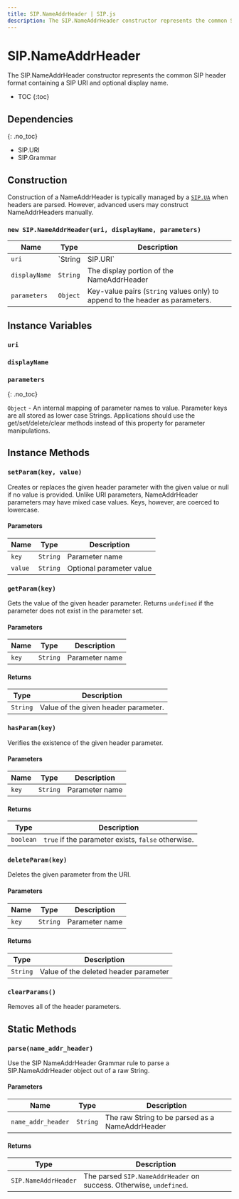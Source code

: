 ```yaml
---
title: SIP.NameAddrHeader | SIP.js
description: The SIP.NameAddrHeader constructor represents the common SIP header format containing a SIP URI and optional display name.
---
```


# SIP.NameAddrHeader

The SIP.NameAddrHeader constructor represents the common SIP header format containing a SIP URI and optional display name.

* TOC
{:toc}

<div markdown="1" class="dev">

## Dependencies
{: .no_toc}

* SIP.URI
* SIP.Grammar

</div>

## Construction

Construction of a NameAddrHeader is typically managed by a [`SIP.UA`](../ua) when headers are parsed.  However, advanced users may construct NameAddrHeaders manually.

### `new SIP.NameAddrHeader(uri, displayName, parameters)`

Name | Type | Description
-|-|-
`uri` | `String|SIP.URI` | The URI portion of the header. Strings will be parsed with `SIP.URI.parse()`
`displayName` | `String` | The display portion of the NameAddrHeader
`parameters` | `Object` | Key-value pairs (`String` values only) to append to the header as parameters.

## Instance Variables

### `uri`

### `displayName`

<div markdown="1" class="dev">

### `parameters`
{: .no_toc}

`Object` - An internal mapping of parameter names to value.  Parameter keys are all stored as lower case Strings.  Applications should use the get/set/delete/clear methods instead of this property for parameter manipulations.

</div>

## Instance Methods

### `setParam(key, value)`

Creates or replaces the given header parameter with the given value or null if no value is provided.  Unlike URI parameters, NameAddrHeader parameters may have mixed case values.  Keys, however, are coerced to lowercase.

#### Parameters

Name | Type | Description
-----|------|--------------
`key`|`String`|Parameter name
`value`|`String`|Optional parameter value

### `getParam(key)`

Gets the value of the given header parameter. Returns `undefined` if the parameter does not exist in the parameter set.

#### Parameters

Name | Type | Description
-----|------|--------------
`key`|`String`|Parameter name

#### Returns

Type | Description
-|-
`String`|Value of the given header parameter.

### `hasParam(key)`

Verifies the existence of the given header parameter.

#### Parameters

Name | Type | Description
-----|------|--------------
`key`|`String`|Parameter name

#### Returns

Type | Description
-|-
`boolean`|`true` if the parameter exists, `false` otherwise.

### `deleteParam(key)`

Deletes the given parameter from the URI.

#### Parameters

Name | Type | Description
-----|------|--------------
`key`|`String`|Parameter name

#### Returns

Type | Description
-|-
`String` | Value of the deleted header parameter

### `clearParams()`

Removes all of the header parameters.

## Static Methods

### `parse(name_addr_header)`

Use the SIP NameAddrHeader Grammar rule to parse a SIP.NameAddrHeader object out of a raw String.

#### Parameters

Name | Type | Description
-|-|-
`name_addr_header`|`String`|The raw String to be parsed as a NameAddrHeader

#### Returns

Type | Description
-|-
`SIP.NameAddrHeader`| The parsed `SIP.NameAddrHeader` on success.  Otherwise, `undefined`.
